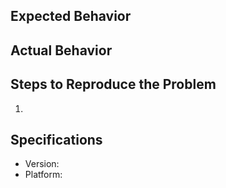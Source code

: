 ## Expected Behavior


## Actual Behavior


## Steps to Reproduce the Problem

  1.

## Specifications

  - Version:
  - Platform:
